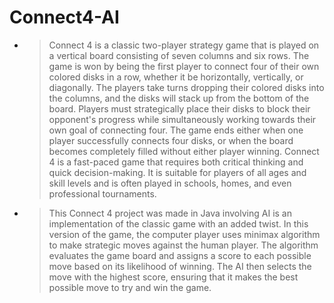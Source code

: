 # Connect4-AI
 - > Connect 4 is a classic two-player strategy game that is played on a vertical board consisting of seven columns and six rows. The game is won by being the first player to connect four of their own colored disks in a row, whether it be horizontally, vertically, or diagonally.
 The players take turns dropping their colored disks into the columns, and the disks will stack up from the bottom of the board. Players must strategically place their disks to block their opponent's progress while simultaneously working towards their own goal of connecting four. The game ends either when one player successfully connects four disks, or when the board becomes completely filled without either player winning.
 Connect 4 is a fast-paced game that requires both critical thinking and quick decision-making. It is suitable for players of all ages and skill levels and is often played in schools, homes, and even professional tournaments.

  - > This Connect 4 project was made in Java involving AI is an implementation of the classic game with an added twist. In this version of the game, the computer player uses minimax algorithm to make strategic moves against the human player. The algorithm evaluates the game board and assigns a score to each possible move based on its likelihood of winning. The AI then selects the move with the highest score, ensuring that it makes the best possible move to try and win the game.